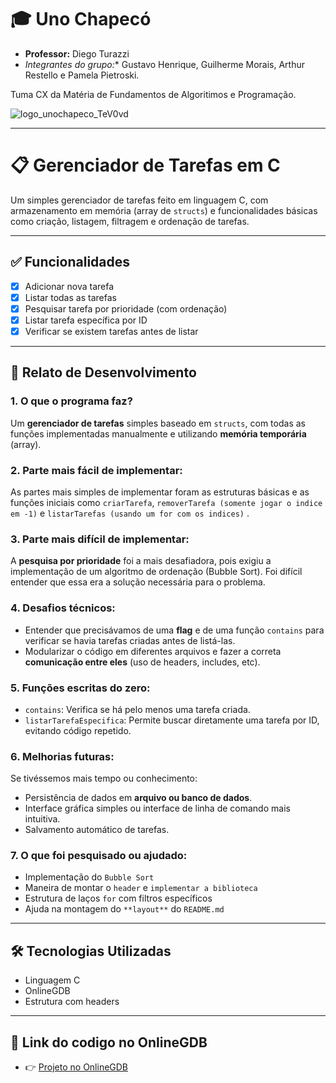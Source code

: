 # 🎓 Uno Chapecó

- **Professor:** Diego Turazzi
- *Integrantes do grupo:** Gustavo Henrique, Guilherme Morais, Arthur Restello e Pamela Pietroski.

Tuma CX da Matéria de Fundamentos de Algoritimos e Programação.

![logo_unochapeco_TeV0vd](https://github.com/user-attachments/assets/3f3e57b7-9355-4fa6-b30d-c77bbd454576)

---


# 📋 Gerenciador de Tarefas em C

Um simples gerenciador de tarefas feito em linguagem C, com armazenamento em memória (array de `structs`) e funcionalidades básicas como criação, listagem, filtragem e ordenação de tarefas.

---

## ✅ Funcionalidades

- [x] Adicionar nova tarefa
- [x] Listar todas as tarefas
- [x] Pesquisar tarefa por prioridade (com ordenação)
- [x] Listar tarefa específica por ID
- [x] Verificar se existem tarefas antes de listar

---

## 🧠 Relato de Desenvolvimento

### 1. O que o programa faz?
Um **gerenciador de tarefas** simples baseado em `structs`, com todas as funções implementadas manualmente e utilizando **memória temporária** (array).

### 2. Parte mais fácil de implementar:
As partes mais simples de implementar foram as estruturas básicas e as funções iniciais como `criarTarefa`, `removerTarefa (somente jogar o indice em -1)` e `listarTarefas (usando um for com os indices)` .

### 3. Parte mais difícil de implementar:
A **pesquisa por prioridade** foi a mais desafiadora, pois exigiu a implementação de um algoritmo de ordenação (Bubble Sort). Foi difícil entender que essa era a solução necessária para o problema.

### 4. Desafios técnicos:
- Entender que precisávamos de uma **flag** e de uma função `contains` para verificar se havia tarefas criadas antes de listá-las.
- Modularizar o código em diferentes arquivos e fazer a correta **comunicação entre eles** (uso de headers, includes, etc).

### 5. Funções escritas do zero:
- `contains`: Verifica se há pelo menos uma tarefa criada.
- `listarTarefaEspecifica`: Permite buscar diretamente uma tarefa por ID, evitando código repetido.

### 6. Melhorias futuras:
Se tivéssemos mais tempo ou conhecimento:
- Persistência de dados em **arquivo ou banco de dados**.
- Interface gráfica simples ou interface de linha de comando mais intuitiva.
- Salvamento automático de tarefas.

### 7. O que foi pesquisado ou ajudado:
- Implementação do `Bubble Sort`
- Maneira de montar o `header` e `implementar a biblioteca`
- Estrutura de laços `for` com filtros específicos
- Ajuda na montagem do `**layout**` do `README.md`

---

## 🛠️ Tecnologias Utilizadas

- Linguagem C
- OnlineGDB
- Estrutura com headers

---

## 📁 Link do codigo no OnlineGDB

- 👉 [Projeto no OnlineGDB](https://onlinegdb.com/CzM0vtqu5)


